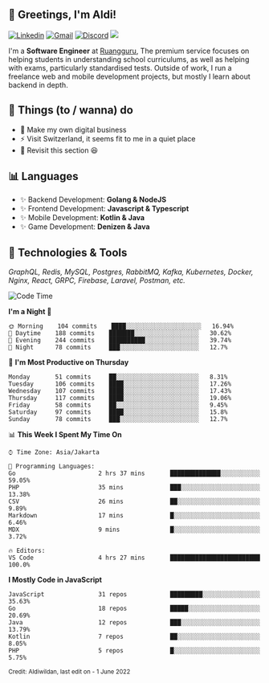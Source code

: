 <!-- Greetings -->
## 👋 Greetings, I'm Aldi!

<!-- Social Media -->
[![Linkedin](https://img.shields.io/badge/-aldiwildan-blue?style=flat&logo=Linkedin&logoColor=white)](https://www.linkedin.com/in/aldiwildan/)
[![Gmail](https://img.shields.io/badge/-aldiwild77@gmail.com-c14438?style=flat&logo=Gmail&logoColor=white)](mailto:aldiwild77@gmail.com)
[![Discord](https://img.shields.io/badge/-Chroma-5663F7?style=flat&logo=Discord&logoColor=white)](https://discord.gg/BUxraQ8)
![](https://komarev.com/ghpvc/?username=aldiwildan77&label=Visitor&color=2bbc8a)

<!-- Introduction -->
I'm a **Software Engineer** at [Ruangguru](https://ruangguru.com), The premium service focuses on helping students in understanding school curriculums, as well as helping with exams, particularly standardised tests. Outside of work, I run a freelance web and mobile development projects, but mostly I learn about backend in depth.

## 📃 Things (to / wanna) do
- 🐝 Make my own digital business
- ⚡ Visit Switzerland, it seems fit to me in a quiet place
- 🌱 Revisit this section 😆

## 📊 Languages
- ✨ Backend Development: **Golang & NodeJS**
- ✨ Frontend Development: **Javascript & Typescript**
- ✨ Mobile Development: **Kotlin & Java**
- ✨ Game Development: **Denizen & Java**

## 🔧 Technologies & Tools
*GraphQL, Redis, MySQL, Postgres, RabbitMQ, Kafka, Kubernetes, Docker, Nginx, React, GRPC, Firebase, Laravel, Postman, etc.*

<!--START_SECTION:waka-->
![Code Time](http://img.shields.io/badge/Code%20Time-642%20hrs%2016%20mins-blue)

**I'm a Night 🦉** 

```text
🌞 Morning    104 commits    ████░░░░░░░░░░░░░░░░░░░░░   16.94% 
🌆 Daytime    188 commits    ███████░░░░░░░░░░░░░░░░░░   30.62% 
🌃 Evening    244 commits    ██████████░░░░░░░░░░░░░░░   39.74% 
🌙 Night      78 commits     ███░░░░░░░░░░░░░░░░░░░░░░   12.7%

```
📅 **I'm Most Productive on Thursday** 

```text
Monday       51 commits     ██░░░░░░░░░░░░░░░░░░░░░░░   8.31% 
Tuesday      106 commits    ████░░░░░░░░░░░░░░░░░░░░░   17.26% 
Wednesday    107 commits    ████░░░░░░░░░░░░░░░░░░░░░   17.43% 
Thursday     117 commits    ████░░░░░░░░░░░░░░░░░░░░░   19.06% 
Friday       58 commits     ██░░░░░░░░░░░░░░░░░░░░░░░   9.45% 
Saturday     97 commits     ████░░░░░░░░░░░░░░░░░░░░░   15.8% 
Sunday       78 commits     ███░░░░░░░░░░░░░░░░░░░░░░   12.7%

```


📊 **This Week I Spent My Time On** 

```text
⌚︎ Time Zone: Asia/Jakarta

💬 Programming Languages: 
Go                       2 hrs 37 mins       ██████████████░░░░░░░░░░░   59.05% 
PHP                      35 mins             ███░░░░░░░░░░░░░░░░░░░░░░   13.38% 
CSV                      26 mins             ██░░░░░░░░░░░░░░░░░░░░░░░   9.89% 
Markdown                 17 mins             █░░░░░░░░░░░░░░░░░░░░░░░░   6.46% 
MDX                      9 mins              █░░░░░░░░░░░░░░░░░░░░░░░░   3.72%

🔥 Editors: 
VS Code                  4 hrs 27 mins       █████████████████████████   100.0%

```

**I Mostly Code in JavaScript** 

```text
JavaScript               31 repos            █████████░░░░░░░░░░░░░░░░   35.63% 
Go                       18 repos            █████░░░░░░░░░░░░░░░░░░░░   20.69% 
Java                     12 repos            ███░░░░░░░░░░░░░░░░░░░░░░   13.79% 
Kotlin                   7 repos             ██░░░░░░░░░░░░░░░░░░░░░░░   8.05% 
PHP                      5 repos             █░░░░░░░░░░░░░░░░░░░░░░░░   5.75%

```



<!--END_SECTION:waka-->

<sub>Credit: Aldiwildan, last edit on - 1 June 2022</sub>
